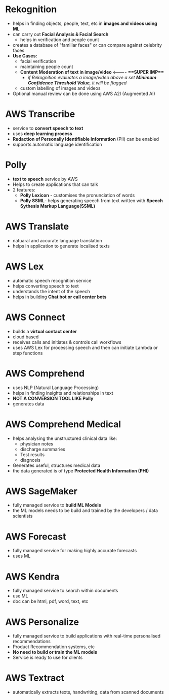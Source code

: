 
# Rekognition

- helps in finding objects, people, text, etc in **images and videos using ML**
- can carry out **Facial Analysis & Facial Search**
	- helps in verification and people count
- creates a database of "familiar faces" or can compare against celebrity faces
- **Use Cases:**
	- facial verification
	- maintaining people count
	- **Content Moderation of text in image/video** <---- **==SUPER IMP==**
		- *if Rekognition evaluates a image/video above a set **Minimum Confidence Threshold Value**, it will be flagged*
	- custom labelling of images and videos
- Optional manual review can be done using AWS A2I (Augmented AI)


# AWS Transcribe

- service to **convert speech to text**
- uses **deep learning process**
- **Redaction of Personally Identifiable Information** (PII) can be enabled
- supports automatic language identification


# Polly

- **text to speech** service by AWS
- Helps to create applications that can talk
- 2 features:
	- **Polly Lexicon** - customises the pronunciation of words
	- **Polly SSML**- helps generating speech from text written with **Speech Sythesis Markup Language(SSML)**




# AWS Translate

- natuaral and accurate language translation
- helps in application to generate localised texts


# AWS Lex

- automatic speech recognition service
- helps converting speech to text
- understands the intent of the speech 
- helps in building **Chat bot or call center bots**


# AWS Connect

- builds a **virtual contact center**
- cloud based
- receives calls and initiates & controls call workflows
- uses AWS Lex for processing speech and then can initiate Lambda or step functions

# AWS Comprehend

- uses NLP (Natural Language Processing)
- helps in finding insights and relationships in text
- **NOT A CONVERSION TOOL LIKE Polly**
- generates data 


# AWS Comprehend Medical

- helps analysing the unstructured clinical data like:
	- physician notes
	- discharge summaries
	- Test results
	- diagnosis
- Generates useful, structures medical data
- the data generated is of type **Protected Health Information (PHI)**



# AWS SageMaker

- fully managed service to **build ML Models**
- the ML models needs to be build and trained by the developers / data scientists


# AWS Forecast

- fully managed service for making highly accurate forecasts
- uses ML 

# AWS Kendra

- fully managed service to search within documents
- use ML
- doc can be html, pdf, word, text, etc

# AWS Personalize

- fully managed service to build applications with real-time personalised recommendations
- Product Recommendation systems, etc
- **No need to build or train the ML models**
- Service is ready to use for clients


# AWS Textract

- automatically extracts texts, handwriting, data from scanned documents